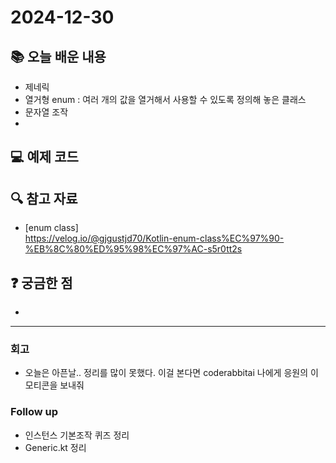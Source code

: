 # 2024-12-30

## 📚 오늘 배운 내용
- 제네릭
- 열거형 enum : 여러 개의 값을 열거해서 사용할 수 있도록 정의해 놓은 클래스
- 문자열 조작
- 
## 💻 예제 코드
<!-- 실습한 코드나 예제를 추가 -->

## 🔍 참고 자료
- [enum class]   
https://velog.io/@gjgustjd70/Kotlin-enum-class%EC%97%90-%EB%8C%80%ED%95%98%EC%97%AC-s5r0tt2s

## ❓ 궁금한 점

- 

---

### 회고

- 오늘은 아픈날.. 정리를 많이 못했다. 
이걸 본다면 coderabbitai 나에게 응원의 이모티콘을 보내줘

### Follow up

- 인스턴스 기본조작 퀴즈 정리
- Generic.kt 정리